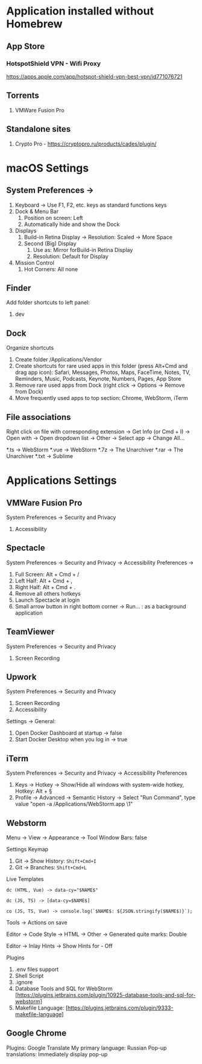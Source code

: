 # Application installed without Homebrew

## App Store

### HotspotShield VPN - Wifi Proxy
https://apps.apple.com/app/hotspot-shield-vpn-best-vpn/id771076721

## Torrents
1. VMWare Fusion Pro

## Standalone sites

1. Crypto Pro - https://cryptopro.ru/products/cades/plugin/

# macOS Settings

## System Preferences -> 
1. Keyboard -> Use F1, F2, etc. keys as standard functions keys
2. Dock & Menu Bar
   1. Position on screen: Left
   2. Automatically hide and show the Dock
3. Displays
   1. Build-in Retina Display -> Resolution: Scaled -> More Space
   2. Second (Big) Display
      1. Use as: Mirror forBuild-in Retina Display 
      2. Resolution: Default for Display
4. Mission Control
   1. Hot Corners: All none

## Finder
Add folder shortcuts to left panel:
1. dev

## Dock
Organize shortcuts
1. Create folder /Applications/Vendor
2. Create shortcuts for rare used apps in this folder (press Alt+Cmd and drag app icon): Safari, Messages, Photos, Maps, FaceTime, Notes, TV, Reminders, Music, Podcasts, Keynote, Numbers, Pages, App Store   
3. Remove rare used apps from Dock (right click -> Options -> Remove from Dock)
4. Move frequently used apps to top section: Chrome, WebStorm, iTerm

## File associations

Right click on file with corresponding extension -> Get Info (or Cmd + I) -> Open with -> Open dropdown list -> Other -> Select app -> Change All...

*.ts -> WebStorm
*.vue -> WebStorm
*.7z -> The Unarchiver
*.rar -> The Unarchiver
*.txt -> Sublime

# Applications Settings

## VMWare Fusion Pro
System Preferences -> Security and Privacy
1. Accessibility

## Spectacle
System Preferences -> Security and Privacy -> Accessibility
Preferences ->
1. Full Screen: Alt + Cmd + /
2. Left Half: Alt + Cmd + ,
3. Right Half: Alt + Cmd + .
4. Remove all others hotkeys
4. Launch Spectacle at login
5. Small arrow button in right bottom corner -> Run... : as a background application

## TeamViewer
System Preferences -> Security and Privacy
1. Screen Recording

## Upwork
System Preferences -> Security and Privacy
1. Screen Recording
2. Accessibility

Settings -> General:
1. Open Docker Dashboard at startup -> false
2. Start Docker Desktop when you log in -> true

## iTerm
System Preferences -> Security and Privacy -> Accessibility
Preferences
1. Keys -> Hotkey -> Show/Hide all windows with system-wide hotkey, Hotkey: Alt + §
2. Profile -> Advanced -> Semantic History -> Select "Run Command", type value "open -a /Applications/WebStorm.app \1" 

## Webstorm
Menu -> View -> Appearance -> Tool Window Bars: false

Settings
Keymap
1. Git -> Show History: `Shift+Cmd+I`
2. Git -> Branches: `Shift+Cmd+L`

Live Templates
```
dc (HTML, Vue) -> data-cy="$NAME$"
```
```
dc (JS, TS) -> [data-cy=$NAME$]
```
```
co (JS, TS, Vue) -> console.log(`$NAME$: ${JSON.stringify($NAME$)}`);
```

Tools -> Actions on save 

Editor -> Code Style -> HTML -> Other -> Generated quite marks: Double

Editor -> Inlay Hints -> Show Hints for - Off

Plugins
1. .env files support
2. Shell Script
3. .ignore
4. Database Tools and SQL for WebStorm [https://plugins.jetbrains.com/plugin/10925-database-tools-and-sql-for-webstorm]
5. Makefile Language: [https://plugins.jetbrains.com/plugin/9333-makefile-language]

## Google Chrome
Plugins:
   Google Translate
      My primary language: Russian
      Pop-up translations: Immediately display pop-up
